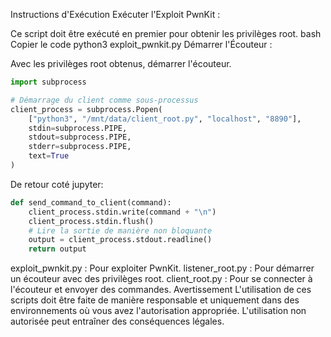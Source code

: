 Instructions d'Exécution
Exécuter l'Exploit PwnKit :

Ce script doit être exécuté en premier pour obtenir les privilèges root.
bash
Copier le code
python3 exploit_pwnkit.py
Démarrer l'Écouteur :

Avec les privilèges root obtenus, démarrer l'écouteur.

```python
import subprocess

# Démarrage du client comme sous-processus
client_process = subprocess.Popen(
    ["python3", "/mnt/data/client_root.py", "localhost", "8890"],
    stdin=subprocess.PIPE,
    stdout=subprocess.PIPE,
    stderr=subprocess.PIPE,
    text=True
)
```

De retour coté jupyter:

```python
def send_command_to_client(command):
    client_process.stdin.write(command + "\n")
    client_process.stdin.flush()
    # Lire la sortie de manière non bloquante
    output = client_process.stdout.readline()
    return output
```

exploit_pwnkit.py : Pour exploiter PwnKit.
listener_root.py : Pour démarrer un écouteur avec des privilèges root.
client_root.py : Pour se connecter à l'écouteur et envoyer des commandes.
Avertissement
L'utilisation de ces scripts doit être faite de manière responsable et uniquement dans des environnements où vous avez l'autorisation appropriée. L'utilisation non autorisée peut entraîner des conséquences légales.

